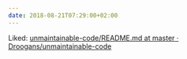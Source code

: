 ```yaml
---
date: 2018-08-21T07:29:00+02:00
---
```


Liked: [unmaintainable-code/README.md at master · Droogans/unmaintainable-code](https://github.com/Droogans/unmaintainable-code/blob/master/README.md)
